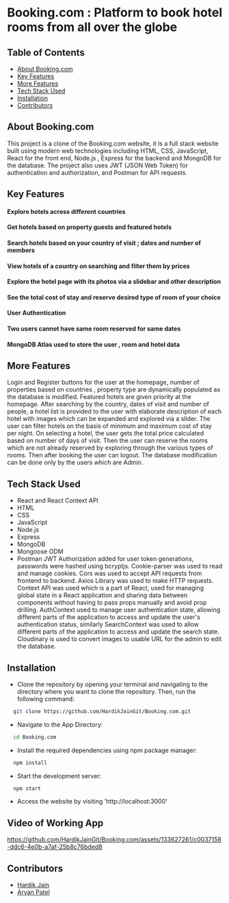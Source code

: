 
# Booking.com : Platform to book hotel rooms from all over the globe
## Table of Contents
* [About Booking.com](#About-Booking.com)
* [Key Features](#key-features)
* [More Features](#more-features)
* [Tech Stack Used](#tech-stack-used)
* [Installation](#installation)
* [Contributors](#contributors)

## About Booking.com
This project is a clone of the Booking.com website, it is a full stack website built using modern web technologies including HTML, CSS, JavaScript, React for the front end, Node.js , Express for the backend and MongoDB for the database. The project also uses JWT (JSON Web Token) for authentication and authorization, and Postman for API requests.

## Key Features
#### Explore hotels across different countries
#### Get hotels based on property guests and featured hotels
#### Search hotels based on your country of visit ; dates and number of members
#### View hotels of a country on searching and filter them by prices
#### Explore the hotel page with its photos via a slidebar and other description
#### See the total cost of stay and reserve desired type of room of your choice
#### User Authentication
#### Two users cannot have same room reserved for same dates
#### MongoDB Atlas used to store the user , room and hotel data

## More Features
Login and Register buttons for the user at the homepage, number of properties based on countries , property type are dynamically populated as the database is modified. Featured hotels are given priority at the homepage. After searching by the country, dates of visit and number of people, a hotel list is provided to the user with elaborate description of each hotel with images which can be expanded and explored via a slider. The user can filter hotels on the basis of minimum and maximum cost of stay per night. On selecting a hotel, the user gets the total price calculated based on number of days of visit. Then the user can reserve the rooms which are not already reserved by exploring through the various types of rooms. Then after booking the user can logout. The database modification can be done only by the users which are Admin. 

## Tech Stack Used
- React and React Context API
- HTML
- CSS
- JavaScript
- Node.js
- Express
- MongoDB
- Mongoose ODM
- Postman
  JWT Authorization added for user token generations, passwords were hashed using bcryptjs. Cookie-parser was used to read and manage cookies. Cors was used to accept API requests from frontend to backend. Axios Library was used to make HTTP requests. Context API was used which is a part of React, used for managing global state in a React application and sharing data between components without having to pass props manually and avoid prop drilling. AuthContext used to manage user authentication state, allowing different parts of the application to access and update the user's authentication status, similarly SearchContext was used to allow different parts of the application to access and update the search state. Cloudinary is used to convert images to usable URL for the admin to edit the database.

## Installation
- Clone the repository by opening your terminal and navigating to the directory where you want to clone the repository. Then, run the following command:
```bash
  git clone https://github.com/HardikJainGit/Booking.com.git
```
- Navigate to the App Directory:
```bash
  cd Booking.com
```
- Install the required dependencies using npm package manager:
```bash
  npm install
```
- Start the development server:
```bash
  npm start
```
- Access the website by visiting 'http://localhost:3000'
  
## Video of Working App
https://github.com/HardikJainGit/Booking.com/assets/133627261/c0037158-ddc6-4e0b-a7af-25b8c76bded8

## Contributors

- [Hardik Jain](https://github.com/HardikJainGit)
- [Aryan Patel](https://github.com/Blaster2398)
